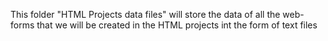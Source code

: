 This folder "HTML Projects data files" will store the data of all the web-forms that we will be created in the HTML projects int the form of text files   
